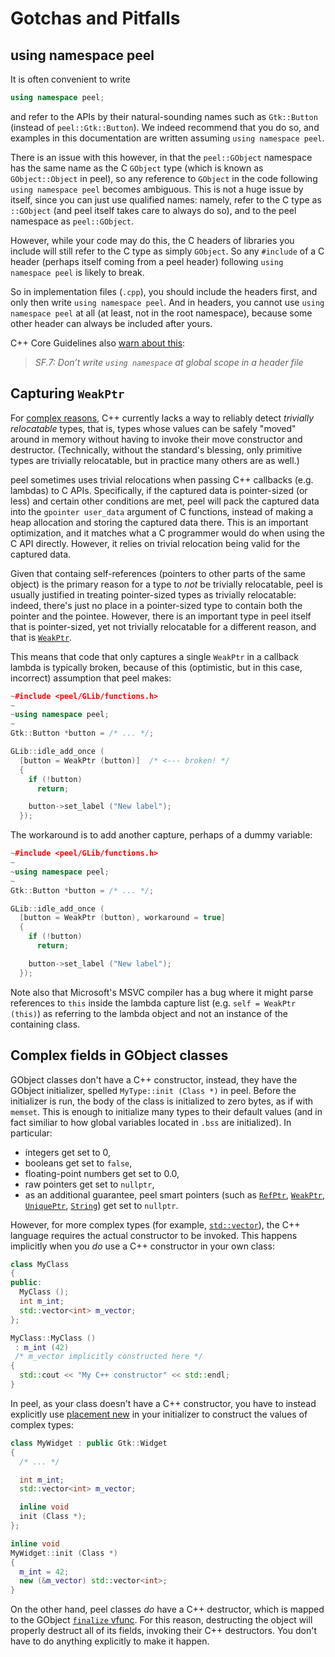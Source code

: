 # Gotchas and Pitfalls

## using namespace peel

It is often convenient to write

```cpp
using namespace peel;
```

and refer to the APIs by their natural-sounding names such as `Gtk::Button`
(instead of `peel::Gtk::Button`). We indeed recommend that you do so, and
examples in this documentation are written assuming `using namespace peel`.

There is an issue with this however, in that the `peel::GObject` namespace has
the same name as the C `GObject` type (which is known as `GObject::Object` in
peel), so any reference to `GObject` in the code following
`using namespace peel` becomes ambiguous. This is not a huge issue by itself,
since you can just use qualified names: namely, refer to the C type as
`::GObject` (and peel itself takes care to always do so), and to the peel
namespace as `peel::GObject`.

However, while your code may do this, the C headers of libraries you include
will still refer to the C type as simply `GObject`. So any `#include` of a C
header (perhaps itself coming from a peel header) following
`using namespace peel` is likely to break.

So in implementation files (`.cpp`), you should include the headers first, and
only then write `using namespace peel`. And in headers, you cannot use
`using namespace peel` at all (at least, not in the root namespace), because
some other header can always be included after yours.

C++ Core Guidelines also [warn about this](https://isocpp.github.io/CppCoreGuidelines/CppCoreGuidelines#sf7-dont-write-using-namespace-at-global-scope-in-a-header-file):

> *SF.7: Don’t write `using namespace` at global scope in a header file*

## Capturing `WeakPtr`

For [complex reasons], C++ currently lacks a way to reliably detect _trivially
relocatable_ types, that is, types whose values can be safely "moved" around
in memory without having to invoke their move constructor and destructor.
(Technically, without the standard's blessing, only primitive types are
trivially relocatable, but in practice many others are as well.)

[complex reasons]: https://quuxplusone.github.io/blog/tags/#relocatability

peel sometimes uses trivial relocations when passing C++ callbacks (e.g.
lambdas) to C APIs. Specifically, if the captured data is pointer-sized (or
less) and certain other conditions are met, peel will pack the captured data
into the `gpointer user_data` argument of C functions, instead of making a
heap allocation and storing the captured data there. This is an important
optimization, and it matches what a C programmer would do when using the C API
directly. However, it relies on trivial relocation being valid for the
captured data.

Given that containg self-references (pointers to other parts of the same
object) is the primary reason for a type to _not_ be trivially relocatable,
peel is usually justified in treating pointer-sized types as trivially
relocatable: indeed, there's just no place in a pointer-sized type to contain
both the pointer and the pointee. However, there is an important type in peel
itself that is pointer-sized, yet not trivially relocatable for a different
reason, and that is [`WeakPtr`].

[`WeakPtr`]: weak-ptr.md

This means that code that only captures a single `WeakPtr` in a callback
lambda is typically broken, because of this (optimistic, but in this case,
incorrect) assumption that peel makes:

```cpp
~#include <peel/GLib/functions.h>
~
~using namespace peel;
~
Gtk::Button *button = /* ... */;

GLib::idle_add_once (
  [button = WeakPtr (button)]  /* <--- broken! */
  {
    if (!button)
      return;

    button->set_label ("New label");
  });
```

The workaround is to add another capture, perhaps of a dummy variable:

```cpp
~#include <peel/GLib/functions.h>
~
~using namespace peel;
~
Gtk::Button *button = /* ... */;

GLib::idle_add_once (
  [button = WeakPtr (button), workaround = true]
  {
    if (!button)
      return;

    button->set_label ("New label");
  });
```

Note also that Microsoft's MSVC compiler has a bug where it might parse
references to `this` inside the lambda capture list (e.g.
`self = WeakPtr (this)`) as referring to the lambda object and not an
instance of the containing class.

## Complex fields in GObject classes

GObject classes don't have a C++ constructor, instead, they have the GObject
initializer, spelled `MyType::init (Class *)` in peel. Before the initializer
is run, the body of the class is initialized to zero bytes, as if with
`memset`. This is enough to initialize many types to their default values (and
in fact similiar to how global variables located in `.bss` are initialized). In
particular:
* integers get set to 0,
* booleans get set to `false`,
* floating-point numbers get set to 0.0,
* raw pointers get set to `nullptr`,
* as an additional guarantee, peel smart pointers (such as [`RefPtr`],
  [`WeakPtr`], [`UniquePtr`], [`String`]) get set to `nullptr`.

However, for more complex types (for example, [`std::vector`]), the C++
language requires the actual constructor to be invoked. This happens implicitly
when you _do_ use a C++ constructor in your own class:

```cpp
class MyClass
{
public:
  MyClass ();
  int m_int;
  std::vector<int> m_vector;
};

MyClass::MyClass ()
 : m_int (42)
 /* m_vector implicitly constructed here */
{
  std::cout << "My C++ constructor" << std::endl;
}
```

In peel, as your class doesn't have a C++ constructor, you have to instead
explicitly use [placement new] in your initializer to construct the values of
complex types:

```cpp
class MyWidget : public Gtk::Widget
{
  /* ... */

  int m_int;
  std::vector<int> m_vector;

  inline void
  init (Class *);
};

inline void
MyWidget::init (Class *)
{
  m_int = 42;
  new (&m_vector) std::vector<int>;
}
```

On the other hand, peel classes _do_ have a C++ destructor, which is mapped to
the GObject [`finalize` vfunc]. For this reason, destructing the object will
properly destruct all of its fields, invoking their C++ destructors. You don't
have to do anything explicitly to make it happen.

[`RefPtr`]: ref-ptr.md
[`WeakPtr`]: weak-ptr.md
[`UniquePtr`]: unique-ptr.md
[`String`]: string.md
[`std::vector`]: https://en.cppreference.com/w/cpp/container/vector.html
[placement new]: https://en.cppreference.com/w/cpp/language/new#Placement_new
[`finalize` vfunc]: https://docs.gtk.org/gobject/vfunc.Object.finalize.html
